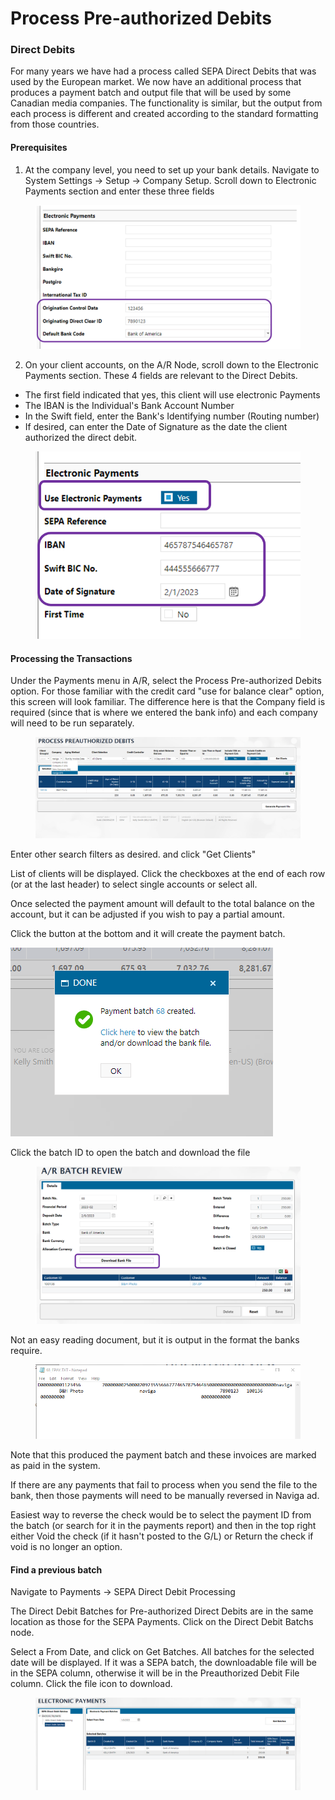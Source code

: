 # Process Pre-authorized Debits

### Direct Debits

For many years we have had a process called SEPA Direct Debits that was used by the European market. We now have an additional process that produces a payment batch and output file that will be used by some Canadian media companies. The functionality is similar, but the output from each process is different and created according to the standard formatting from those countries.

#### Prerequisites

1. At the company level, you need to set up your bank details. Navigate to System Settings -> Setup -> Company Setup. Scroll down to Electronic Payments section and enter these three fields

<figure><img src="../../../.gitbook/assets/image (174).png" alt=""><figcaption></figcaption></figure>

2. On your client accounts, on the A/R Node, scroll down to the Electronic Payments section. These 4 fields are relevant to the Direct Debits.

* The first field indicated that yes, this client will use electronic Payments
* The IBAN is the Individual's Bank Account Number
* In the Swift field, enter the Bank's Identifying number (Routing number)
* If desired, can enter the Date of Signature as the date the client authorized the direct debit.

<figure><img src="../../../.gitbook/assets/image (1077).png" alt=""><figcaption></figcaption></figure>

#### Processing the Transactions

Under the Payments menu in A/R, select the Process Pre-authorized Debits option. For those familiar with the credit card "use for balance clear" option, this screen will look familiar. The difference here is that the Company field is required (since that is where we entered the bank info) and each company will need to be run separately.

<figure><img src="../../../.gitbook/assets/image (297).png" alt=""><figcaption></figcaption></figure>

Enter other search filters as desired. and click "Get Clients"

List of clients will be displayed. Click the checkboxes at the end of each row (or at the last header) to select single accounts or select all.

Once selected the payment amount will default to the total balance on the account, but it can be adjusted if you wish to pay a partial amount.

Click the button at the bottom and it will create the payment batch.

![](<../../../.gitbook/assets/image (323).png>)

Click the batch ID to open the batch and download the file

<figure><img src="../../../.gitbook/assets/image (1033).png" alt=""><figcaption></figcaption></figure>

Not an easy reading document, but it is output in the format the banks require.

<figure><img src="../../../.gitbook/assets/image (835).png" alt=""><figcaption></figcaption></figure>

Note that this produced the payment batch and these invoices are marked as paid in the system.

If there are any payments that fail to process when you send the file to the bank, then those payments will need to be manually reversed in Naviga ad.

Easiest way to reverse the check would be to select the payment ID from the batch (or search for it in the payments report) and then in the top right either Void the check (if it hasn't posted to the G/L) or Return the check if void is no longer an option.

#### Find a previous batch

Navigate to Payments -> SEPA Direct Debit Processing

The Direct Debit Batches for Pre-authorized Direct Debits are in the same location as those for the SEPA Payments. Click on the Direct Debit Batchs node.

Select a From Date, and click on Get Batches. All batches for the selected date will be displayed. If it was a SEPA batch, the downloadable file will be in the SEPA column, otherwise it will be in the Preauthorized Debit File column. Click the file icon to download.

<figure><img src="../../../.gitbook/assets/image (1564).png" alt=""><figcaption></figcaption></figure>
